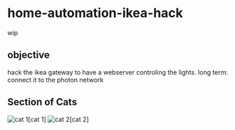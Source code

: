 # home-automation-ikea-hack
wip

## objective
hack the ikea gateway to have a webserver controling the lights.
long term: connect it to the photon network

## Section of Cats

![cat 1](http://www.cat2see.com/wp-content/uploads/2016/02/maxresdefault.jpg)[cat 1]
![cat 2](https://images2.minutemediacdn.com/image/upload/c_crop,h_1193,w_2121,x_0,y_64/f_auto,q_auto,w_1100/v1565279671/shape/mentalfloss/578211-gettyimages-542930526.jpg)[cat 2]
